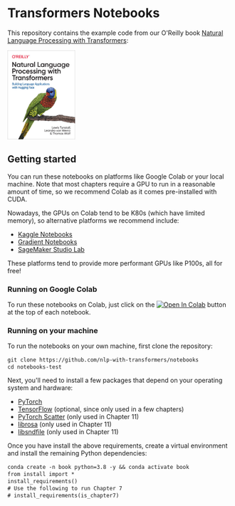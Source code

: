 # Transformers Notebooks

This repository contains the example code from our O'Reilly book [Natural Language Processing with Transformers](https://learning.oreilly.com/library/view/natural-language-processing/9781098103231/):

<img alt="book-cover" height=200 src="images/book_cover.jpg" id="book-cover"/>

## Getting started

You can run these notebooks on platforms like Google Colab or your local machine. Note that most chapters require a GPU to run in a reasonable amount of time, so we recommend Colab as it comes pre-installed with CUDA.

Nowadays, the GPUs on Colab tend to be K80s (which have limited memory), so alternative platforms we recommend include:

* [Kaggle Notebooks](https://www.kaggle.com/docs/notebooks)
* [Gradient Notebooks](https://gradient.run/notebooks)
* [SageMaker Studio Lab](https://studiolab.sagemaker.aws/)

These platforms tend to provide more performant GPUs like P100s, all for free!

### Running on Google Colab

To run these notebooks on Colab, just click on the <!--<badge>--><a href="https://colab.research.google.com/" target="_parent"><img src="https://colab.research.google.com/assets/colab-badge.svg" alt="Open In Colab"/></a><!--</badge>--> button at the top of each notebook.

### Running on your machine

To run the notebooks on your own machine, first clone the repository:

```
git clone https://github.com/nlp-with-transformers/notebooks
cd notebooks-test
```

Next, you'll need to install a few packages that depend on your operating system and hardware:

* [PyTorch](https://pytorch.org/get-started/locally/)
* [TensorFlow](https://www.tensorflow.org/install/) (optional, since only used in a few chapters)
* [PyTorch Scatter](https://github.com/rusty1s/pytorch_scatter) (only used in Chapter 11)
* [librosa](https://librosa.org/) (only used in Chapter 11)
* [libsndfile](http://www.mega-nerd.com/libsndfile/) (only used in Chapter 11)

Once you have install the above requirements, create a virtual environment and install the remaining Python dependencies:

```
conda create -n book python=3.8 -y && conda activate book
from install import *
install_requirements()
# Use the following to run Chapter 7
# install_requirements(is_chapter7)
```

